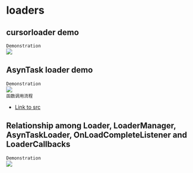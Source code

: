 # loaders
## cursorloader demo
`Demonstration`<br>
![](https://github.com/cc-shifo/loaders/raw/master/Screenshot1.png)<br>

## AsynTask loader demo
`Demonstration`<br>
![](https://github.com/cc-shifo/loaders/raw/master/Screenshot2.png)<br>
`函数调用流程`<br>
* [Link to src](https://github.com/cc-shifo/loaders/tree/master/loader原理.txt "src")<br>

## Relationship among Loader, LoaderManager, AsynTaskLoader, OnLoadCompleteListener and LoaderCallbacks
`Demonstration`<br>
![](https://github.com/cc-shifo/loaders/raw/master/loader与loaderManager以及AsynTask关系.png)<br>
